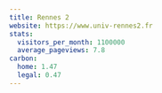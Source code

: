 ```yaml
---
title: Rennes 2
website: https://www.univ-rennes2.fr
stats:
  visitors_per_month: 1100000
  average_pageviews: 7.8
carbon:
  home: 1.47
  legal: 0.47
---
```

